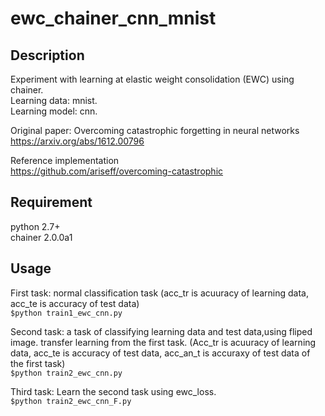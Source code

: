 # ewc_chainer_cnn_mnist

## Description
Experiment with learning at elastic weight consolidation (EWC) using chainer.  
Learning data: mnist.  
Learning model: cnn.  

Original paper: Overcoming catastrophic forgetting in neural networks  
https://arxiv.org/abs/1612.00796  

Reference implementation  
https://github.com/ariseff/overcoming-catastrophic

## Requirement
python 2.7+  
chainer 2.0.0a1  

## Usage
First task: normal classification task (acc_tr is acuuracy of learning data, acc_te is accuracy of test data)  
`$python train1_ewc_cnn.py`  

Second task: a task of classifying learning data and test data,using fliped image. transfer learning from the first task. (Acc_tr is acuuracy of learning data, acc_te is accuracy of test data, acc_an_t is accuraxy of test data of the first task)  
`$python train2_ewc_cnn.py`  

Third task: Learn the second task using ewc_loss.  
`$python train2_ewc_cnn_F.py` 
